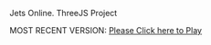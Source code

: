 Jets Online. ThreeJS Project

MOST RECENT VERSION: [Please Click here to Play](https://rawcdn.githack.com/alperenbutun/jets-online/058c176/index.html)
